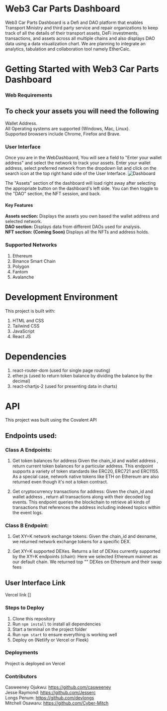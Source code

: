 
# Web3 Car Parts Dashboard 
Web3 Car Parts Dashboard is a Defi and DAO platform that enables Transport Ministry and third party service and repair organizations to keep track of all the details of their transport assets, DeFi investments, transactions, and assets across all multiple chains and also displays DAO data using a data visualization chart. We are planning to integrate an analytics, tabulation and collaboration tool namely EtherCalc.

# Getting Started with Web3 Car Parts Dashboard
### Web Requirements

## To check your assets you will need the following
Wallet Address.<br>
All Operating systems are supported (Windows, Mac, Linux).<br>
Supported browsers include Chrome, Firefox and Brave.

### User Interface
Once you are in the WebDashbaord, You will see a field to "Enter your wallet address" and select the network to track your assets. Enter your wallet address, select preferred network from the dropdown list and click on the search icon at the top right hand side of the User Interface.
![Dashboard](https://raw.githubusercontent.com/casweeney/Covalent-Hackathon/master/public/images/dashboard1.png)

 

The "Assets" section of the dashboard will load right away after selecting the appropriate button on the dashboard's left side. You can then toggle to the "DAO" section, the NFT session, and back.


#### Key Features
<b>Assets section:</b> Displays the assets you own based the wallet address and selected network. <br>
<b>DAO section:</b>  Displays data from different DAOs used for analysis.<br>
<b>NFT section: (Coming Soon)</b> Displays all the NFTs and address holds.


### Supported Networks
1. Ethereum
2. Binance Smart Chain
3. Polygon
4. Fantom
5. Avalanche


# Development Environment
This project is built with:
1. HTML and CSS
2. Tailwind CSS
3. JavaScript
4. React JS

# Dependencies
1. react-router-dom (used for single page routing)
2. ether.js (used to return token balance by dividing the balance by the decimal)
3. react-chartjs-2 (used for presenting data in charts)

# API
This project was built using the Covalent API

## Endpoints used:
### Class A Endpoints:

1. Get token balances for address
Given the 
chain_id
 and wallet address
, return current token balances for a particular address. This endpoint supports a variety of token standards like ERC20, ERC721 and ERC1155. As a special case, network native tokens like ETH on Ethereum are also returned even though it's not a token contract.

2. Get cryptocurrency transactions for address: Given the 
chain_id
 and wallet 
address
, return all transactions along with their decoded log events. This endpoint queries the blockchain to retrieve all kinds of transactions that references the 
address
 including indexed topics within the event logs.

### Class B Endpoint:

1. Get XY=K network exchange tokens:
Given the chain_id and dexname, we returned network exchange tokens for a specific DEX.

2. Get XY=K supported DEXes.
Returns a list of DEXes currently supported by the XY=K endpoints (chain):
Here we selected Ethereum mainnet as our default chain. We returned top "" DEXes on Ethereum and their swap fees

## User Interface Link
Vercel link []

### Steps to Deploy
1. Clone this repository
2. Run `npm install` to install all dependencies
3. Start a terminal on the project folder
4. Run `npm start` to ensure everything is working well
5. Deploy on (Netlify or Vercel or Fleek)
### Deployments
Project is deployed on Vercel

### Contributors
Casweeney Ojukwu: https://github.com/casweeney <br>
Jesse Raymond: https://github.com/Jesserc <br>
Longs Penum: https://github.com/devlongs <br>
Mitchell Osawaru: https://github.com/Cyber-Mitch
